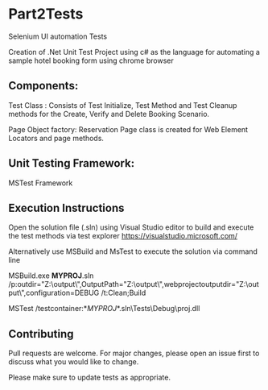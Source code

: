 # Part2Tests

  Selenium UI automation Tests
  
  Creation of .Net Unit Test Project using c# as the language for automating a sample hotel booking form using chrome browser

## Components:
  
  Test Class : Consists of Test Initialize, Test Method and Test Cleanup methods for the Create, Verify and Delete Booking Scenario.
  
  Page Object factory: Reservation Page class is created for Web Element Locators and page methods.

## Unit Testing Framework: 
  
  MSTest Framework
  
## Execution Instructions

Open the solution file (.sln) using Visual Studio editor to build and execute the test methods via test explorer
https://visualstudio.microsoft.com/

Alternatively use MSBuild and MsTest to execute the solution via command line

MSBuild.exe **MYPROJ**.sln 
/p:outdir="Z:\output\\",OutputPath="Z:\output\\",webprojectoutputdir="Z:\output\\",configuration=DEBUG 
/t:Clean;Build 

MSTest /testcontainer:\**MYPROJ**.sln\Tests\Debug\proj.dll


## Contributing

Pull requests are welcome. For major changes, please open an issue first to discuss what you would like to change.

Please make sure to update tests as appropriate.


